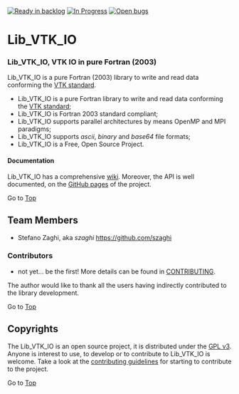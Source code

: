 <a name="top"></a>
[![Ready in backlog](https://badge.waffle.io/szaghi/Lib_VTK_IO.png?label=ready&title=Ready)](https://waffle.io/szaghi/Lib_VTK_IO)
[![In Progress](https://badge.waffle.io/szaghi/Lib_VTK_IO.png?label=in%20progress&title=In%20Progress)](https://waffle.io/szaghi/Lib_VTK_IO)
[![Open bugs](https://badge.waffle.io/szaghi/Lib_VTK_IO.png?label=bug&title=Open%20Bugs)](https://waffle.io/szaghi/Lib_VTK_IO)

# Lib\_VTK\_IO
### Lib\_VTK\_IO, VTK IO in pure Fortran (2003)

Lib\_VTK\_IO is a pure Fortran (2003) library to write and read data conforming the [VTK standard](http://www.vtk.org/).

+ Lib\_VTK\_IO is a pure Fortran library to write and read data conforming the [VTK standard](http://www.vtk.org/);
+ Lib\_VTK\_IO is Fortran 2003 standard compliant;
+ Lib\_VTK\_IO supports parallel architectures by means OpenMP and MPI paradigms;
+ Lib\_VTK\_IO supports _ascii_, _binary_ and _base64_ file formats;
+ Lib\_VTK\_IO is a Free, Open Source Project.

#### Documentation

Lib\_VTK\_IO has a comprehensive [wiki](https://github.com/szaghi/Lib_VTK_IO/wiki). Moreover, the API is well documented, on the [GitHub pages](http://szaghi.github.com/Lib_VTK_IO/index.html) of the project.

Go to [Top](#top)

## Team Members
* Stefano Zaghi, aka _szaghi_ <https://github.com/szaghi>

### Contributors
* not yet... be the first! More details can be found in [CONTRIBUTING](https://github.com/szaghi/Lib_VTK_IO/blob/master/CONTRIBUTING.md).

The author would like to thank all the users having indirectly contributed to the library development.

Go to [Top](#top)

## Copyrights

The Lib\_VTK\_IO is an open source project, it is distributed under the [GPL v3](http://www.gnu.org/licenses/gpl-3.0.html). Anyone is interest to use, to develop or to contribute to Lib\_VTK\_IO is welcome. Take a look at the [contributing guidelines](CONTRIBUTING.md) for starting to contribute to the project.

Go to [Top](#top)
